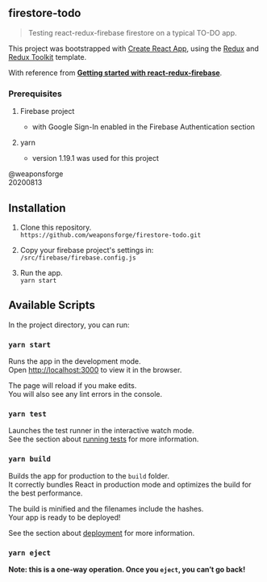 ## firestore-todo

> Testing react-redux-firebase firestore on a typical TO-DO app.

This project was bootstrapped with [Create React App](https://github.com/facebook/create-react-app), using the [Redux](https://redux.js.org/) and [Redux Toolkit](https://redux-toolkit.js.org/) template.

With reference from [**Getting started with react-redux-firebase**](https://blog.logrocket.com/getting-started-react-redux-firebase/).

### Prerequisites

1. Firebase project
	- with Google Sign-In enabled in the Firebase Authentication section

2. yarn
	- version 1.19.1 was used for this project

@weaponsforge  
20200813


## Installation

1. Clone this repository.  
`https://github.com/weaponsforge/firestore-todo.git`

2. Copy your firebase project's settings in:  
`/src/firebase/firebase.config.js`

3. Run the app.  
`yarn start`


## Available Scripts

In the project directory, you can run:

### `yarn start`

Runs the app in the development mode.<br />
Open [http://localhost:3000](http://localhost:3000) to view it in the browser.

The page will reload if you make edits.<br />
You will also see any lint errors in the console.

### `yarn test`

Launches the test runner in the interactive watch mode.<br />
See the section about [running tests](https://facebook.github.io/create-react-app/docs/running-tests) for more information.

### `yarn build`

Builds the app for production to the `build` folder.<br />
It correctly bundles React in production mode and optimizes the build for the best performance.

The build is minified and the filenames include the hashes.<br />
Your app is ready to be deployed!

See the section about [deployment](https://facebook.github.io/create-react-app/docs/deployment) for more information.

### `yarn eject`

**Note: this is a one-way operation. Once you `eject`, you can’t go back!**

